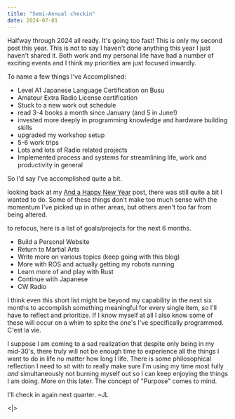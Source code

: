 ```yaml
---
title: "Semi-Annual checkin"
date: 2024-07-01
---
```


Halfway through 2024 all ready. It's going too fast! This is only my second post this year. This is not to say I haven't done anything this year I just haven't shared it. Both work and my personal life have had a number of exciting events and I think my priorities are just focused inwardly. 

To name a few things I've Accomplished:
- Level A1 Japanese Language Certification on Busu
- Amateur Extra Radio License certification
- Stuck to a new work out schedule 
- read 3-4 books a month since January (and 5 in June!)
- invested more deeply in programming knowledge and hardware building skills
- upgraded my workshop setup
- 5-6 work trips 
- Lots and lots of Radio related projects
- Implemented process and systems for streamlining life, work and productivity in general

So I'd say I've accomplished quite a bit. 

looking back at my [And a Happy New Year](https://ninjajoe9.github.io/and-a-happy-new-year/) post, there was still quite a bit I wanted to do. Some of these things don't make too much sense with the momentum I've picked up in other areas, but others aren't too far from being altered. 

to refocus, here is a list of goals/projects for the next 6 months. 
- Build a Personal Website
- Return to Martial Arts
- Write more on various topics (keep going with this blog)
- More with ROS and actually getting my robots running
- Learn more of and play with Rust
- Continue with Japanese 
- CW Radio 

I think even this short list might be beyond my capability in the next six months to accomplish something meaningful for every single item, so I'll have to reflect and prioritize. If I know myself at all I also know some of these will occur on a whim to spite the one's I've specifically programmed. C'est la vie. 

I suppose I am coming to a sad realization that despite only being in my mid-30's, there truly will not be enough time to experience all the things I want to do in life no matter how long I life. There is some philosophical reflection I need to sit with to really make sure I'm using my time most fully *and* simultaneously not burning myself out so I can keep enjoying the things I am doing. More on this later. The concept of "Purpose" comes to mind. 

I'll check in again next quarter. ~JL




<|>
 